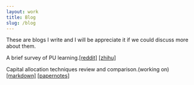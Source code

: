```yaml
---
layout: work
title: Blog
slug: /blog
---
```


These are blogs I write and I will be appreciate it if we could discuss more about them.
<br /> 

A brief survey of PU learning.[[reddit]](https://www.reddit.com/r/MachineLearning/comments/1d6b1z4/d_a_survey_of_pu_learning/) [[zhihu]](https://zhuanlan.zhihu.com/p/701230947)

Capital allocation techniques review and comparison.(working on) [[markdown]](https://hkustconnect-my.sharepoint.com/:t:/g/personal/jwangiy_connect_ust_hk/EYHrDmgVKoJAlazjQstC8AkBKmJUBpioZbt-jRlI0oQEEA?e=OSsmb7)  [[papernotes]](https://hkustconnect-my.sharepoint.com/:b:/g/personal/jwangiy_connect_ust_hk/ESyRVPa3YU9LktlZgf3qkCEBVgC4YBueArxjSNRuyApkFw?e=LdxicC)

